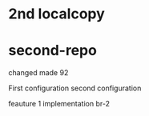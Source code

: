 # 2nd localcopy
# second-repo 

changed made 92 

First configuration 
second configuration 

feauture 1 implementation br-2 
